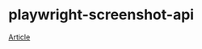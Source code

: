 # playwright-screenshot-api

[Article](https://dev.to/devneagu/how-to-screenshot-your-whole-website-using-playwright-api-3b46)
